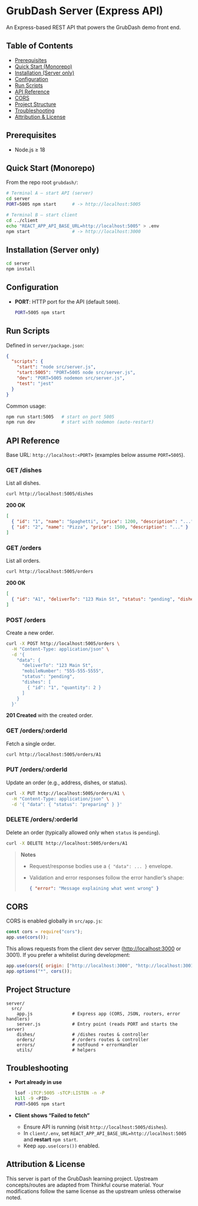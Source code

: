 # GrubDash Server (Express API)

An Express-based REST API that powers the GrubDash demo front end.

## Table of Contents

* [Prerequisites](#prerequisites)
* [Quick Start (Monorepo)](#quick-start-monorepo)
* [Installation (Server only)](#installation-server-only)
* [Configuration](#configuration)
* [Run Scripts](#run-scripts)
* [API Reference](#api-reference)
* [CORS](#cors)
* [Project Structure](#project-structure)
* [Troubleshooting](#troubleshooting)
* [Attribution & License](#attribution--license)

## Prerequisites

* Node.js ≥ 18

## Quick Start (Monorepo)

From the repo root `grubdash/`:

```bash
# Terminal A – start API (server)
cd server
PORT=5005 npm start      # -> http://localhost:5005

# Terminal B – start client
cd ../client
echo "REACT_APP_API_BASE_URL=http://localhost:5005" > .env
npm start                # -> http://localhost:3000
```

## Installation (Server only)

```bash
cd server
npm install
```

## Configuration

* **PORT**: HTTP port for the API (default `5000`).

  ```bash
  PORT=5005 npm start
  ```

## Run Scripts

Defined in `server/package.json`:

```json
{
  "scripts": {
    "start": "node src/server.js",
    "start:5005": "PORT=5005 node src/server.js",
    "dev": "PORT=5005 nodemon src/server.js",
    "test": "jest"
  }
}
```

Common usage:

```bash
npm run start:5005   # start on port 5005
npm run dev          # start with nodemon (auto-restart)
```

## API Reference

Base URL: `http://localhost:<PORT>` (examples below assume `PORT=5005`).

### GET /dishes

List all dishes.

```bash
curl http://localhost:5005/dishes
```

**200 OK**

```json
[
  { "id": "1", "name": "Spaghetti", "price": 1200, "description": "..." },
  { "id": "2", "name": "Pizza", "price": 1500, "description": "..." }
]
```

### GET /orders

List all orders.

```bash
curl http://localhost:5005/orders
```

**200 OK**

```json
[
  { "id": "A1", "deliverTo": "123 Main St", "status": "pending", "dishes": [/*...*/] }
]
```

### POST /orders

Create a new order.

```bash
curl -X POST http://localhost:5005/orders \
  -H "Content-Type: application/json" \
  -d '{
    "data": {
      "deliverTo": "123 Main St",
      "mobileNumber": "555-555-5555",
      "status": "pending",
      "dishes": [
        { "id": "1", "quantity": 2 }
      ]
    }
  }'
```

**201 Created** with the created order.

### GET /orders/\:orderId

Fetch a single order.

```bash
curl http://localhost:5005/orders/A1
```

### PUT /orders/\:orderId

Update an order (e.g., address, dishes, or status).

```bash
curl -X PUT http://localhost:5005/orders/A1 \
  -H "Content-Type: application/json" \
  -d '{ "data": { "status": "preparing" } }'
```

### DELETE /orders/\:orderId

Delete an order (typically allowed only when `status` is `pending`).

```bash
curl -X DELETE http://localhost:5005/orders/A1
```

> **Notes**
>
> * Request/response bodies use a `{ "data": ... }` envelope.
> * Validation and error responses follow the error handler’s shape:
>
>   ```json
>   { "error": "Message explaining what went wrong" }
>   ```

## CORS

CORS is enabled globally in `src/app.js`:

```js
const cors = require("cors");
app.use(cors());
```

This allows requests from the client dev server ([http://localhost:3000](http://localhost:3000) or 3001).
If you prefer a whitelist during development:

```js
app.use(cors({ origin: ["http://localhost:3000", "http://localhost:3001"] }));
app.options("*", cors());
```

## Project Structure

```
server/
  src/
    app.js               # Express app (CORS, JSON, routers, error handlers)
    server.js            # Entry point (reads PORT and starts the server)
    dishes/              # /dishes routes & controller
    orders/              # /orders routes & controller
    errors/              # notFound + errorHandler
    utils/               # helpers
```

## Troubleshooting

* **Port already in use**

  ```bash
  lsof -iTCP:5005 -sTCP:LISTEN -n -P
  kill -9 <PID>
  PORT=5005 npm start
  ```
* **Client shows “Failed to fetch”**

  * Ensure API is running (visit `http://localhost:5005/dishes`).
  * In `client/.env`, set `REACT_APP_API_BASE_URL=http://localhost:5005` and **restart** `npm start`.
  * Keep `app.use(cors())` enabled.

## Attribution & License

This server is part of the GrubDash learning project.
Upstream concepts/routes are adapted from Thinkful course material.
Your modifications follow the same license as the upstream unless otherwise noted.

